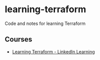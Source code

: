 # learning-terraform
Code and notes for learning Terraform

## Courses
- [Learning Terraform - LinkedIn Learning](https://www.linkedin.com/learning/learning-terraform-2)
